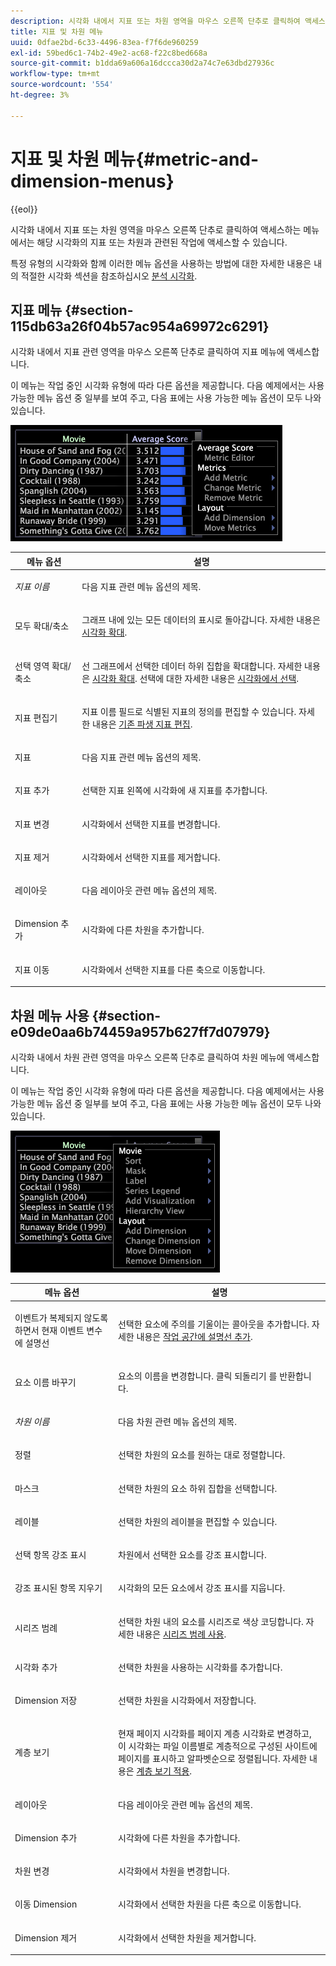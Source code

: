 ```yaml
---
description: 시각화 내에서 지표 또는 차원 영역을 마우스 오른쪽 단추로 클릭하여 액세스하는 메뉴에서는 해당 시각화의 지표 또는 차원과 관련된 작업에 액세스할 수 있습니다.
title: 지표 및 차원 메뉴
uuid: 0dfae2bd-6c33-4496-83ea-f7f6de960259
exl-id: 59bed6c1-74b2-49e2-ac68-f22c8bed668a
source-git-commit: b1dda69a606a16dccca30d2a74c7e63dbd27936c
workflow-type: tm+mt
source-wordcount: '554'
ht-degree: 3%

---
```


# 지표 및 차원 메뉴{#metric-and-dimension-menus}

{{eol}}

시각화 내에서 지표 또는 차원 영역을 마우스 오른쪽 단추로 클릭하여 액세스하는 메뉴에서는 해당 시각화의 지표 또는 차원과 관련된 작업에 액세스할 수 있습니다.

특정 유형의 시각화와 함께 이러한 메뉴 옵션을 사용하는 방법에 대한 자세한 내용은 내의 적절한 시각화 섹션을 참조하십시오 [분석 시각화](../../../home/c-get-started/c-analysis-vis/c-analysis-vis.md).

## 지표 메뉴 {#section-115db63a26f04b57ac954a69972c6291}

시각화 내에서 지표 관련 영역을 마우스 오른쪽 단추로 클릭하여 지표 메뉴에 액세스합니다.

이 메뉴는 작업 중인 시각화 유형에 따라 다른 옵션을 제공합니다. 다음 예제에서는 사용 가능한 메뉴 옵션 중 일부를 보여 주고, 다음 표에는 사용 가능한 메뉴 옵션이 모두 나와 있습니다.

![](assets/mnu_Metric.png)

<table id="table_81EFAC2D754843DD98C2DDF81A35A2B4"> 
 <thead> 
  <tr> 
   <th colname="col1" class="entry"> 메뉴 옵션 </th> 
   <th colname="col2" class="entry"> 설명 </th> 
  </tr> 
 </thead>
 <tbody> 
  <tr> 
   <td colname="col1"> <i>지표 이름</i> </td> 
   <td colname="col2"> <p>다음 지표 관련 메뉴 옵션의 제목. </p> </td> 
  </tr> 
  <tr> 
   <td colname="col1"> <p>모두 확대/축소 </p> </td> 
   <td colname="col2"> <p>그래프 내에 있는 모든 데이터의 표시로 돌아갑니다. 자세한 내용은 <a href="../../../home/c-get-started/c-vis/c-zoom-vis.md#concept-7e33670bb5344f78a316f1a84cc20530"> 시각화 확대</a>. </p> </td> 
  </tr> 
  <tr> 
   <td colname="col1"> <p>선택 영역 확대/축소 </p> </td> 
   <td colname="col2"> <p>선 그래프에서 선택한 데이터 하위 집합을 확대합니다. 자세한 내용은 <a href="../../../home/c-get-started/c-vis/c-zoom-vis.md#concept-7e33670bb5344f78a316f1a84cc20530"> 시각화 확대</a>. 선택에 대한 자세한 내용은 <a href="../../../home/c-get-started/c-vis/c-sel-vis/c-sel-vis.md#concept-012870ec22c7476e9afbf3b8b2515746"> 시각화에서 선택</a>. </p> </td> 
  </tr> 
  <tr> 
   <td colname="col1"> <p>지표 편집기 </p> </td> 
   <td colname="col2"> <p>지표 이름 필드로 식별된 지표의 정의를 편집할 수 있습니다. 자세한 내용은 <a href="../../../home/c-get-started/c-admin-intrf/c-prof-mgr/c-drvd-mtrcs.md#section-db6d924cf4e14bcc8d57cfe1059fc797"> 기존 파생 지표 편집</a>. </p> </td> 
  </tr> 
  <tr> 
   <td colname="col1"> <p>지표 </p> </td> 
   <td colname="col2"> <p>다음 지표 관련 메뉴 옵션의 제목. </p> </td> 
  </tr> 
  <tr> 
   <td colname="col1"> <p>지표 추가 </p> </td> 
   <td colname="col2"> <p>선택한 지표 왼쪽에 시각화에 새 지표를 추가합니다. </p> </td> 
  </tr> 
  <tr> 
   <td colname="col1"> <p>지표 변경 </p> </td> 
   <td colname="col2"> <p>시각화에서 선택한 지표를 변경합니다. </p> </td> 
  </tr> 
  <tr> 
   <td colname="col1"> <p>지표 제거 </p> </td> 
   <td colname="col2"> <p>시각화에서 선택한 지표를 제거합니다. </p> </td> 
  </tr> 
  <tr> 
   <td colname="col1"> <p>레이아웃 </p> </td> 
   <td colname="col2"> <p>다음 레이아웃 관련 메뉴 옵션의 제목. </p> </td> 
  </tr> 
  <tr> 
   <td colname="col1"> <p>Dimension 추가 </p> </td> 
   <td colname="col2"> <p>시각화에 다른 차원을 추가합니다. </p> </td> 
  </tr> 
  <tr> 
   <td colname="col1"> <p>지표 이동 </p> </td> 
   <td colname="col2"> <p>시각화에서 선택한 지표를 다른 축으로 이동합니다. </p> </td> 
  </tr> 
 </tbody> 
</table>

## 차원 메뉴 사용 {#section-e09de0aa6b74459a957b627ff7d07979}

시각화 내에서 차원 관련 영역을 마우스 오른쪽 단추로 클릭하여 차원 메뉴에 액세스합니다.

이 메뉴는 작업 중인 시각화 유형에 따라 다른 옵션을 제공합니다. 다음 예제에서는 사용 가능한 메뉴 옵션 중 일부를 보여 주고, 다음 표에는 사용 가능한 메뉴 옵션이 모두 나와 있습니다.

![](assets/mnu_Dimension.png)

<table id="table_D8BB675B710B48A783B1C9EB206033E9"> 
 <thead> 
  <tr> 
   <th colname="col1" class="entry"> 메뉴 옵션 </th> 
   <th colname="col2" class="entry"> 설명 </th> 
  </tr> 
 </thead>
 <tbody> 
  <tr> 
   <td colname="col1"> <p>이벤트가 복제되지 않도록 하면서 현재 이벤트 변수에 설명선 </p> </td> 
   <td colname="col2"> <p>선택한 요소에 주의를 기울이는 콜아웃을 추가합니다. 자세한 내용은 <a href="../../../home/c-get-started/c-vis/c-call-wkspc.md#concept-212b09e763044d938987b4a9c658adc0"> 작업 공간에 설명선 추가</a>. </p> </td> 
  </tr> 
  <tr> 
   <td colname="col1"> <p>요소 이름 바꾸기 </p> </td> 
   <td colname="col2"> <p>요소의 이름을 변경합니다. 클릭 <span class="uicontrol"> 되돌리기</span> 를 반환합니다. </p> </td> 
  </tr> 
  <tr> 
   <td colname="col1"> <p><i>차원 이름</i> </p> </td> 
   <td colname="col2"> <p>다음 차원 관련 메뉴 옵션의 제목. </p> </td> 
  </tr> 
  <tr> 
   <td colname="col1"> <p>정렬 </p> </td> 
   <td colname="col2"> <p>선택한 차원의 요소를 원하는 대로 정렬합니다. </p> </td> 
  </tr> 
  <tr> 
   <td colname="col1"> <p>마스크 </p> </td> 
   <td colname="col2"> <p>선택한 차원의 요소 하위 집합을 선택합니다. </p> </td> 
  </tr> 
  <tr> 
   <td colname="col1"> <p>레이블 </p> </td> 
   <td colname="col2"> <p>선택한 차원의 레이블을 편집할 수 있습니다. </p> </td> 
  </tr> 
  <tr> 
   <td colname="col1"> <p>선택 항목 강조 표시 </p> </td> 
   <td colname="col2"> <p>차원에서 선택한 요소를 강조 표시합니다. </p> </td> 
  </tr> 
  <tr> 
   <td colname="col1"> <p>강조 표시된 항목 지우기 </p> </td> 
   <td colname="col2"> <p>시각화의 모든 요소에서 강조 표시를 지웁니다. </p> </td> 
  </tr> 
  <tr> 
   <td colname="col1"> <p>시리즈 범례 </p> </td> 
   <td colname="col2"> <p>선택한 차원 내의 요소를 시리즈로 색상 코딩합니다. 자세한 내용은 <a href="../../../home/c-get-started/c-analysis-vis/c-tables/c-srs-leg.md#concept-c48042a705524bc4b63cd6f24874cc12"> 시리즈 범례 사용</a>. </p> </td> 
  </tr> 
  <tr> 
   <td colname="col1"> <p>시각화 추가 </p> </td> 
   <td colname="col2"> <p>선택한 차원을 사용하는 시각화를 추가합니다. </p> </td> 
  </tr> 
  <tr> 
   <td colname="col1"> <p>Dimension 저장 </p> </td> 
   <td colname="col2"> <p>선택한 차원을 시각화에서 저장합니다. </p> </td> 
  </tr> 
  <tr> 
   <td colname="col1"> <p>계층 보기 </p> </td> 
   <td colname="col2"> <p>현재 페이지 시각화를 페이지 계층 시각화로 변경하고, 이 시각화는 파일 이름별로 계층적으로 구성된 사이트에 페이지를 표시하고 알파벳순으로 정렬됩니다. 자세한 내용은 <a href="../../../home/c-get-started/c-analysis-vis/c-tables/c-hier-vews.md#concept-b461183424a841eb94f8143a0eaf9bff"> 계층 보기 적용</a>. </p> </td> 
  </tr> 
  <tr> 
   <td colname="col1"> <p>레이아웃 </p> </td> 
   <td colname="col2"> <p>다음 레이아웃 관련 메뉴 옵션의 제목. </p> </td> 
  </tr> 
  <tr> 
   <td colname="col1"> <p>Dimension 추가 </p> </td> 
   <td colname="col2"> <p>시각화에 다른 차원을 추가합니다. </p> </td> 
  </tr> 
  <tr> 
   <td colname="col1"> <p>차원 변경 </p> </td> 
   <td colname="col2"> <p>시각화에서 차원을 변경합니다. </p> </td> 
  </tr> 
  <tr> 
   <td colname="col1"> <p>이동 Dimension </p> </td> 
   <td colname="col2"> <p>시각화에서 선택한 차원을 다른 축으로 이동합니다. </p> </td> 
  </tr> 
  <tr> 
   <td colname="col1"> <p>Dimension 제거 </p> </td> 
   <td colname="col2"> <p>시각화에서 선택한 차원을 제거합니다. </p> </td> 
  </tr> 
 </tbody> 
</table>
